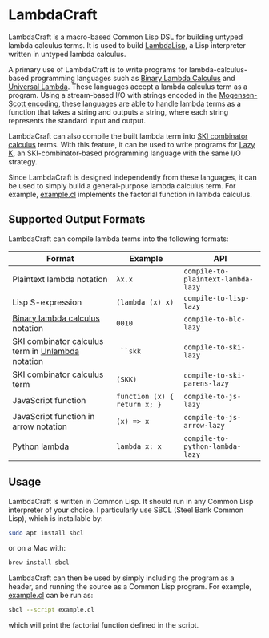 # LambdaCraft
LambdaCraft is a macro-based Common Lisp DSL for building untyped lambda calculus terms.
It is used to build [LambdaLisp](https://github.com/woodrush/lambdalisp), a Lisp interpreter written in untyped lambda calculus.

A primary use of LambdaCraft is to write programs for lambda-calculus-based programming languages such as
[Binary Lambda Calculus](https://tromp.github.io/cl/cl.html) and
[Universal Lambda](http://www.golfscript.com/lam/).
These languages accept a lambda calculus term as a program.
Using a stream-based I/O with strings encoded in the [Mogensen-Scott encoding](https://en.wikipedia.org/wiki/Mogensen%E2%80%93Scott_encoding),
these languages are able to handle lambda terms as a function that takes a string and outputs a string,
where each string represents the standard input and output.

LambdaCraft can also compile the built lambda term into [SKI combinator calculus](https://en.wikipedia.org/wiki/SKI_combinator_calculus) terms.
With this feature, it can be used to write programs for [Lazy K](https://tromp.github.io/cl/lazy-k.html),
an SKI-combinator-based programming language with the same I/O strategy.

Since LambdaCraft is designed independently from these languages,
it can be used to simply build a general-purpose lambda calculus term.
For example, [example.cl](example.cl) implements the factorial function in lambda calculus.

## Supported Output Formats
LambdaCraft can compile lambda terms into the following formats:

| Format                                                                                                | Example                      | API                                |
|------------------------------------------------------------------------------------------------------ |------------------------------|------------------------------------|
| Plaintext lambda notation                                                                             | `λx.x`                       | `compile-to-plaintext-lambda-lazy` |
| Lisp S-expression                                                                                     | `(lambda (x) x)`             | `compile-to-lisp-lazy`             |
| [Binary lambda calculus](https://tromp.github.io/cl/cl.html) notation                                 | `0010`                       | `compile-to-blc-lazy`              |
| SKI combinator calculus term in [Unlambda](http://www.madore.org/~david/programs/unlambda/) notation  | ``` ``skk```                 | `compile-to-ski-lazy`              |
| SKI combinator calculus term                                                                          | `(SKK)`                      | `compile-to-ski-parens-lazy`       |
| JavaScript function                                                                                   | `function (x) { return x; }` | `compile-to-js-lazy`               |
| JavaScript function in arrow notation                                                                 | `(x) => x`                   | `compile-to-js-arrow-lazy`         |
| Python lambda                                                                                         | `lambda x: x`                | `compile-to-python-lambda-lazy`    |


## Usage
LambdaCraft is written in Common Lisp. It should run in any Common Lisp interpreter of your choice.
I particularly use SBCL (Steel Bank Common Lisp), which is installable by:

```sh
sudo apt install sbcl
```

or on a Mac with:
```sh
brew install sbcl
```

LambdaCraft can then be used by simply including the program as a header,
and running the source as a Common Lisp program.
For example, [example.cl](example.cl) can be run as:

```sh
sbcl --script example.cl
```

which will print the factorial function defined in the script.
